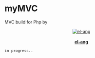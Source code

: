 # myMVC
MVC build for Php by

[<div style="text-align:center;"><div style="border-radius=50%;">![el-ang](https://avatars.githubusercontent.com/u/64268522?v=4&s=64)</div></br><b>el-ang</b></div>](https://github.com/el-ang)

`in progress..`